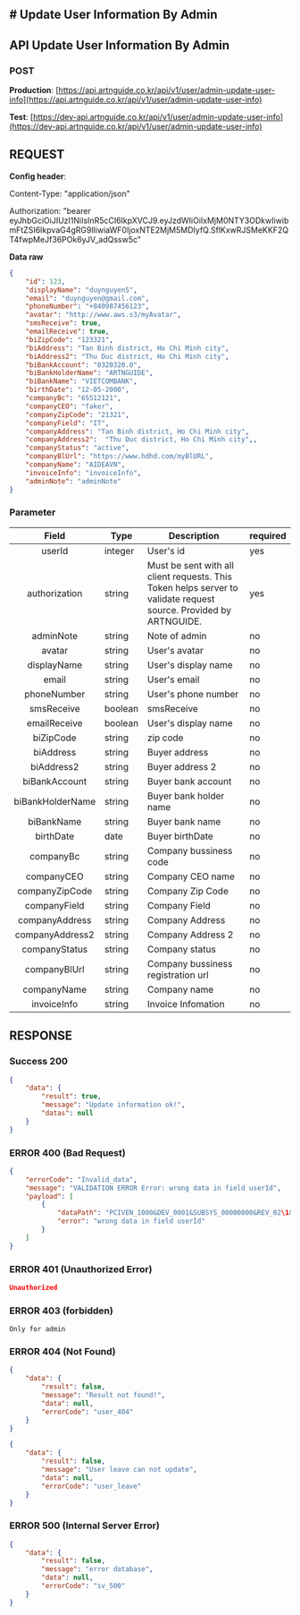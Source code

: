 ## # **Update User Information By Admin**

## **API Update User Information By Admin**

### **POST**

**Production**: [https://api.artnguide.co.kr/api/v1/user/admin-update-user-info](https://api.artnguide.co.kr/api/v1/user/admin-update-user-info)

**Test**: [https://dev-api.artnguide.co.kr/api/v1/user/admin-update-user-info](https://dev-api.artnguide.co.kr/api/v1/user/admin-update-user-info)

## **REQUEST**

**Config header**:

Content-Type: "application/json"

Authorization: "bearer eyJhbGciOiJIUzI1NiIsInR5cCI6IkpXVCJ9.eyJzdWIiOiIxMjM0NTY3ODkwIiwibmFtZSI6IkpvaG4gRG9lIiwiaWF0IjoxNTE2MjM5MDIyfQ.SflKxwRJSMeKKF2QT4fwpMeJf36POk6yJV_adQssw5c"

**Data raw**

```json
{
    "id": 123,
    "displayName": "duynguyen5",
    "email": "duynguyen@gmail.com",
    "phoneNumber": "+840987456123",
    "avatar": "http://www.aws.s3/myAvatar",
    "smsReceive": true,
    "emailReceive": true,
    "biZipCode": "123321",
    "biAddress": "Tan Binh district, Ho Chi Minh city",
    "biAddress2": "Thu Duc district, Ho Chi Minh city",
    "biBankAccount": "0320320.0",
    "biBankHolderName": "ARTNGUIDE",
    "biBankName": "VIETCOMBANK",
    "birthDate": "12-05-2000",
    "companyBc": "65512121",
    "companyCEO": "faker",
    "companyZipCode": "21321",
    "companyField": "IT",
    "companyAddress": "Tan Binh district, Ho Chi Minh city",
    "companyAddress2":  "Thu Duc district, Ho Chi Minh city",,
    "companyStatus": "active",
    "companyBlUrl": "https://www.hdhd.com/myBlURL",
    "companyName": "AIDEAVN",
    "invoiceInfo": "invoiceInfo",
    "adminNote": "adminNote"
}
```

### **Parameter**

|      Field       | Type    | Description                                                                                                       | required |
| :--------------: | ------- | ----------------------------------------------------------------------------------------------------------------- | -------- |
|      userId      | integer | User's id                                                                                                         | yes      |
|  authorization   | string  | Must be sent with all client requests. This Token helps server to validate request source. Provided by ARTNGUIDE. | yes      |
|    adminNote     | string  | Note of admin                                                                                                     | no       |
|      avatar      | string  | User's avatar                                                                                                     | no       |
|   displayName    | string  | User's display name                                                                                               | no       |
|      email       | string  | User's email                                                                                                      | no       |
|   phoneNumber    | string  | User's phone number                                                                                               | no       |
|    smsReceive    | boolean | smsReceive                                                                                                        | no       |
|   emailReceive   | boolean | User's display name                                                                                               | no       |
|    biZipCode     | string  | zip code                                                                                                          | no       |
|    biAddress     | string  | Buyer address                                                                                                     | no       |
|    biAddress2    | string  | Buyer address 2                                                                                                   | no       |
|  biBankAccount   | string  | Buyer bank account                                                                                                | no       |
| biBankHolderName | string  | Buyer bank holder name                                                                                            | no       |
|    biBankName    | string  | Buyer bank name                                                                                                   | no       |
|    birthDate     | date    | Buyer birthDate                                                                                                   | no       |
|    companyBc     | string  | Company bussiness code                                                                                            | no       |
|    companyCEO    | string  | Company CEO name                                                                                                  | no       |
|  companyZipCode  | string  | Company Zip Code                                                                                                  | no       |
|   companyField   | string  | Company Field                                                                                                     | no       |
|  companyAddress  | string  | Company Address                                                                                                   | no       |
| companyAddress2  | string  | Company Address 2                                                                                                 | no       |
|  companyStatus   | string  | Company status                                                                                                    | no       |
|   companyBlUrl   | string  | Company bussiness registration url                                                                                | no       |
|   companyName    | string  | Company name                                                                                                      | no       |
|   invoiceInfo    | string  | Invoice Infomation                                                                                                | no       |

## **RESPONSE**

### **Success 200**

```json
{
    "data": {
        "result": true,
        "message": "Update information ok!",
        "datas": null
    }
}
```

### **ERROR 400 (Bad Request)**

```json
{
    "errorCode": "Invalid_data",
    "message": "VALIDATION ERROR Error: wrong data in field userId",
    "payload": [
        {
            "dataPath": "PCIVEN_1000&DEV_0001&SUBSYS_00000000&REV_02\1&08",
            "error": "wrong data in field userId"
        }
    ]
}
```

### **ERROR 401 (Unauthorized Error)**

```json
Unauthorized
```

### **ERROR 403 (forbidden)**

```text
Only for admin
```

### **ERROR 404 (Not Found)**

```json
{
    "data": {
        "result": false,
        "message": "Result not found!",
        "data": null,
        "errorCode": "user_404"
    }
}
```

```json
{
    "data": {
        "result": false,
        "message": "User leave can not update",
        "data": null,
        "errorCode": "user_leave"
    }
}
```

### **ERROR 500 (Internal Server Error)**

```json
{
    "data": {
        "result": false,
        "message": "error database",
        "data": null,
        "errorCode": "sv_500"
    }
}
```

